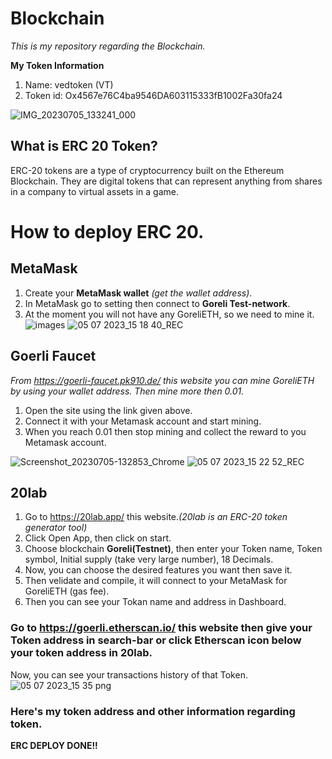 # Blockchain
*This is my repository regarding the Blockchain.*

**My Token Information**
1. Name: vedtoken (VT)
2. Token id: Ox4567e76C4ba9546DA603115333fB1002Fa30fa24

![IMG_20230705_133241_000](https://github.com/Vedkkp/Blockchain/assets/100022997/c2f72c46-4067-4b8e-9efe-782e7ddfaa68)


## What is ERC 20 Token?
ERC-20 tokens are a type of cryptocurrency built on the Ethereum Blockchain. They are digital tokens that can represent anything from shares in a company to virtual assets in a game.


# How to deploy ERC 20.

## MetaMask
1. Create your **MetaMask wallet** *(get the wallet address)*.
2. In MetaMask go to setting then connect to **Goreli Test-network**.
3. At the moment you will not have any GoreliETH, so we need to mine it.
![images](https://github.com/Vedkkp/Blockchain/assets/100022997/ad955f30-15b6-4f83-8a44-bf7b1d571ac9)
![05 07 2023_15 18 40_REC](https://github.com/Vedkkp/Blockchain/assets/100022997/04a58a5b-7456-455f-8866-32926776f33a)

  
## Goerli Faucet  
*From https://goerli-faucet.pk910.de/ this website you can mine GoreliETH by using your wallet address. Then mine more then 0.01.*

1. Open the site using the link given above.
2. Connect it with your Metamask account and start mining.
3. When you reach 0.01 then stop mining and collect the reward to you Metamask account.

![Screenshot_20230705-132853_Chrome](https://github.com/Vedkkp/Blockchain/assets/100022997/1e346e99-5bc9-4662-a2b6-d9efbeb0feca)
![05 07 2023_15 22 52_REC](https://github.com/Vedkkp/Blockchain/assets/100022997/f1e8fb05-fa23-4ef1-b55b-ddd07f1318a3)


## 20lab
1. Go to https://20lab.app/ this website.*(20lab is an ERC-20 token generator tool)*
2. Click Open App, then click on start.
3. Choose blockchain **Goreli(Testnet)**, then enter your Token name, Token symbol, Initial supply (take very large number), 18 Decimals.
4. Now, you can choose the desired features you want then save it.
5. Then velidate and compile, it will connect to your MetaMask for GoreliETH (gas fee).
6. Then you can see your Tokan name and address in Dashboard.

### Go to https://goerli.etherscan.io/ this website then give your Token address in search-bar or click Etherscan icon below your token address in 20lab. 
Now, you can see your transactions history of that Token.
![05 07 2023_15 35 png](https://github.com/Vedkkp/Blockchain/assets/100022997/171a3b78-60c2-48b8-a284-915f2d948cee)


### Here's my token address and other information regarding token.


**ERC DEPLOY DONE!!**
